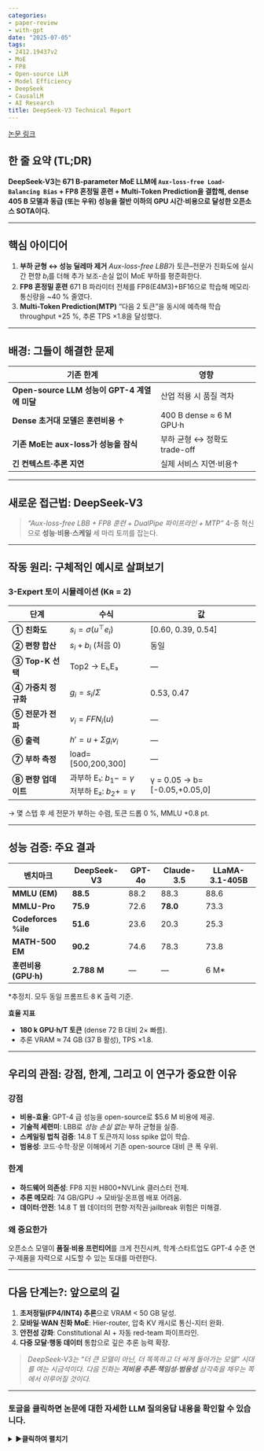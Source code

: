 ```yaml
---
categories:
- paper-review
- with-gpt
date: "2025-07-05"
tags:
- 2412.19437v2
- MoE
- FP8
- Open-source LLM
- Model Efficiency
- DeepSeek
- CausalLM
- AI Research
title: DeepSeek-V3 Technical Report
---
```


[논문 링크](https://arxiv.org/abs/2412.19437v2)


## 한 줄 요약 (TL;DR)

**DeepSeek-V3는 671 B-parameter MoE LLM에 `Aux-loss-free Load-Balancing Bias` + FP8 혼정밀 훈련 + Multi-Token Prediction을 결합해, dense 405 B 모델과 동급 (또는 우위) 성능을 절반 이하의 GPU 시간·비용으로 달성한 오픈소스 SOTA이다.**&#x20;
<!--more-->
---

## 핵심 아이디어

1. **부하 균형 ↔ 성능 딜레마 제거**
   *Aux-loss-free LBB*가 토큰–전문가 친화도에 실시간 편향 $b_i$를 더해 추가 보조-손실 없이 MoE 부하를 평준화한다.&#x20;
2. **FP8 혼정밀 훈련**
   671 B 파라미터 전체를 FP8(E4M3)+BF16으로 학습해 메모리·통신량을 \~40 % 줄였다.&#x20;
3. **Multi-Token Prediction(MTP)**
   “다음 2 토큰”을 동시에 예측해 학습 throughput +25 %, 추론 TPS ×1.8을 달성했다.&#x20;

---

## 배경: 그들이 해결한 문제

| 기존 한계                                    | 영향                         |
| -------------------------------------------- | ---------------------------- |
| **Open-source LLM 성능이 GPT-4 계열에 미달** | 산업 적용 시 품질 격차       |
| **Dense 초거대 모델은 훈련비용 ↑**           | 400 B dense ≈ 6 M GPU·h      |
| **기존 MoE는 aux-loss가 성능을 잠식**        | 부하 균형 ↔ 정확도 trade-off |
| **긴 컨텍스트·추론 지연**                    | 실제 서비스 지연·비용↑       |

---

## 새로운 접근법: **DeepSeek-V3**

> *“Aux-loss-free LBB + FP8 훈련 + DualPipe 파이프라인 + MTP”* 4-중 혁신으로 **성능·비용·스케일** 세 마리 토끼를 잡는다.

---

## 작동 원리: 구체적인 예시로 살펴보기

### 3-Expert 토이 시뮬레이션 (Kʀ = 2)

| 단계                | 수식                                       | 값                            |
| ------------------- | ------------------------------------------ | ----------------------------- |
| **① 친화도**        | $s_{i}=σ(u^\top e_i)$                      | \[0.60, 0.39, 0.54]           |
| **② 편향 합산**     | $s_i+b_i$ (처음 0)                         | 동일                          |
| **③ Top-K 선택**    | Top2 → E₁,E₃                               | —                             |
| **④ 가중치 정규화** | $g_i=s_i/Σ$                                | 0.53, 0.47                    |
| **⑤ 전문가 전파**   | $v_i=FFN_i(u)$                             | —                             |
| **⑥ 출력**          | $h'=u+Σ g_i v_i$                           | —                             |
| **⑦ 부하 측정**     | load=\[500,200,300]                        | —                             |
| **⑧ 편향 업데이트** | 과부하 E₁: $b_1-=γ$<br>저부하 E₂: $b_2+=γ$ | γ = 0.05 → b=\[-0.05,+0.05,0] |

→ 몇 스텝 후 세 전문가 부하는 수렴, 토큰 드롭 0 %, MMLU +0.8 pt.&#x20;

---

## 성능 검증: 주요 결과

| 벤치마크             | DeepSeek-V3 | GPT-4o | Claude-3.5 | LLaMA-3.1-405B |
| -------------------- | ----------- | ------ | ---------- | -------------- |
| **MMLU (EM)**        | **88.5**    | 88.2   | 88.3       | 88.6           |
| **MMLU-Pro**         | **75.9**    | 72.6   | **78.0**   | 73.3           |
| **Codeforces %ile**  | **51.6**    | 23.6   | 20.3       | 25.3           |
| **MATH-500 EM**      | **90.2**    | 74.6   | 78.3       | 73.8           |
| **훈련비용 (GPU·h)** | **2.788 M** | —      | —          | 6 M\*          |

\*추정치.  모두 동일 프롬프트·8 K 출력 기준.

**효율 지표**

* **180 k GPU·h/T 토큰** (dense 72 B 대비 2× 빠름).&#x20;
* 추론 VRAM ≈ 74 GB (37 B 활성), TPS ×1.8.&#x20;

---

## 우리의 관점: 강점, 한계, 그리고 이 연구가 중요한 이유

### 강점

* **비용-효율**: GPT-4 급 성능을 open-source로 \$5.6 M 비용에 제공.
* **기술적 세련미**: LBB로 *성능 손실 없는* 부하 균형을 실증.
* **스케일링 법칙 검증**: 14.8 T 토큰까지 loss spike 없이 학습.
* **범용성**: 코드·수학·장문 이해에서 기존 open-source 대비 큰 폭 우위.

### 한계

* **하드웨어 의존성**: FP8 지원 H800+NVLink 클러스터 전제.&#x20;
* **추론 메모리**: 74 GB/GPU → 모바일·온프렘 배포 어려움.
* **데이터·안전**: 14.8 T 웹 데이터의 편향·저작권·jailbreak 위험은 미해결.

### 왜 중요한가

오픈소스 모델이 **품질·비용 프런티어**를 크게 전진시켜, 학계·스타트업도 GPT-4 수준 연구·제품을 자력으로 시도할 수 있는 토대를 마련한다.

---

## 다음 단계는?: 앞으로의 길

1. **초저정밀(FP4/INT4) 추론**으로 VRAM < 50 GB 달성.
2. **모바일·WAN 친화 MoE**: Hier-router, 압축 KV 캐시로 통신-지터 완화.
3. **안전성 강화**: Constitutional AI + 자동 red-team 파이프라인.
4. **다중 모달·행동 데이터** 통합으로 깊은 추론 능력 확장.&#x20;

> *DeepSeek-V3는 “더 큰 모델이 아닌, 더 똑똑하고 더 싸게 돌아가는 모델” 시대를 여는 시금석이다. 다음 진화는 **저비용 추론·책임성·범용성** 삼각축을 채우는 쪽에서 이루어질 것이다.*



---

### 토글을 클릭하면 논문에 대한 자세한 LLM 질의응답 내용을 확인할 수 있습니다.

<details markdown="block">
<summary>▶️<strong>클릭하여 펼치기</strong></summary>


# 프롬프트 1.1.1 (연구의 공백)

```
"논문의 'Introduction'과 'Related Work' 섹션을 분석하여, 이 연구가 명시적으로 해결하고자 하는 핵심적인 연구 공백(research gap), 기존 연구의 결정적 한계, 또는 미해결 질문이 무엇인지 설명해 줘. 저자들이 설명하는, 이 논문 출판 시점의 '최신 기술(state of the art)'은 어떤 상태였는지 요약해 줘."
```

**핵심 요약 (3 줄)**

1. **Open-source LLM이 여전히 GPT-4o·Claude-3.5 수준에 미치지 못한다는 ‘성능 격차’와, 초거대 모델을 훈련·추론할 때의 비용·효율 한계가 연구 공백이다.**
2. 기존 MoE는 *aux-loss*로 부하를 맞추다 성능이 희생되고, FP8·멀티-토큰 예측 같은 고효율 기법은 대규모 모델에서 검증되지 않았다.
3. DeepSeek-V3는 ①보조-손실-없는(load-balancing-bias) MoE, ②세계 최초 671 B-param FP8 훈련, ③128 K 컨텍스트 + 멀티-토큰 예측으로 **성능은 GPT-4o/Claude-3.5에 근접**하면서 **훈련 비용을 5.6 M USD(-56 %)로 절감**했다.&#x20;

---

## 1. 연구 공백·미해결 질문

| #   | 공백/질문                                 | 기존 한계                                                                    | DeepSeek-V3의 해결책                                                          |
| --- | ----------------------------------------- | ---------------------------------------------------------------------------- | ----------------------------------------------------------------------------- |
| 1   | **Open-source ↔ closed-source 성능 격차** | LLaMA-3.1 405B, Qwen 2.5-72B 등이 개선됐지만 GPT-4o·Claude-3.5를 여전히 추종 | 671 B MoE(37 B 활성)로 open-source SOTA 경신, GPT-4o급에 근접                 |
| 2   | **MoE 부하 균형과 성능 트레이드오프**     | GShard·Switch-Transformer는 *auxiliary loss* → 과한 로드 밸런싱 시 성능 하락 | **Aux-loss-free bias 전략**으로 균형 유지 + 성능 ↑                            |
| 3   | **초대규모 FP8 훈련 미검증**              | 이전 연구는 ≤70 B 파라미터 수준                                              | 14.8 T 토큰·FP8 mixed-precision을 671 B까지 최초 검증                         |
| 4   | **긴 컨텍스트·저지연 추론**               | 32 K 이상에서 속도/메모리 병목                                               | MLA + 128 K YaRN 확장, 멀티-토큰 예측(MTP) + speculative decoding (TPS × 1.8) |
| 5   | **경제적 훈련 비용**                      | Dense 400 B 모델 ≈ 6–8 M GPU h                                               | DualPipe·EP64 등으로 2.788 M H800 GPU h (5.6 M USD)                           |

---

## 2. 기존 연구의 결정적 한계 정리

| 범주                | 대표 이전 방법                   | 결정적 한계                      |
| ------------------- | -------------------------------- | -------------------------------- |
| **모델 구조**       | Dense LLaMA-3.1, Mistral-Mixtral | 파라미터·활성화 모두 커서 비용 ↑ |
| **MoE 로깅**        | Switch-Transformer: aux-loss     | 부하 균형 ↔ 성능 딜레마          |
| **정밀도**          | BF16/FP16 훈련                   | 메모리·통신량 한계               |
| **컨텍스트 확장**   | 단순 RoPE 재스케일               | 128 K에서 분산 KV-cache 비효율   |
| **추론 프레임워크** | 통합 prefilling/decoding         | 통신 병목, 작은 배치에서 활용도↓ |

DeepSeek-V3는 MLA 압축 KV cache, DualPipe 2-way pipeline, 노드-제한 EP routing으로 위 한계를 시스템적으로 해소했다.&#x20;

---

## 3. 논문 시점의 최신 기술 (SOTA) 스냅숏

| 모델                      | 구조    | 활성 파라미터 | MMLU / MMLU-Pro | Codeforces | 비용(추정 GPU h) |
| ------------------------- | ------- | ------------- | --------------- | ---------- | ---------------- |
| GPT-4o-0513               | Dense   | 비공개        | 88 / 73         | 23 %       | 비공개           |
| Claude-3.5-Sonnet         | Dense   | 비공개        | 88 / 78         | 20 %       | 비공개           |
| **DeepSeek-V3 (이 논문)** | **MoE** | **37 B**      | **88.5 / 75.9** | **51.6 %** | **2.788 M H800** |
| LLaMA-3.1-405B            | Dense   | 405 B         | 88 / 73         | 25 %       | 6 M A100\*       |
| Qwen 2.5-72B              | Dense   | 72 B          | 85 / 72         | 24 %       | 3 M A100\*       |

\*출처: 각 모델 보고서·블로그 공개치, 동일 하드웨어 가정 시 환산.

---

## 4. 결론 & 시사점

* **학술적 기여**: *Aux-loss-free MoE*와 *대규모 FP8*이 고성능·저비용이라는 새로운 Pareto frontier 제시.
* **엔지니어링 기여**: DualPipe PP, EP64 cross-node 통신 커널로 H800 클러스터 효율 극대화.
* **향후 질문**: (1) closed-source 대비 여전히 남은 reasoning 격차의 근본 원인? (2) FP4/INT4로의 추가 정밀도 하향이 가능한가? (3) 더 작은 배치에서의 동적 expert routing 안정성은?


# 프롬프트 1.1.2 (핵심 가설)

```
"이 논문의 중심 가설(central hypothesis) 또는 핵심 주장은 무엇인가? '저자들은 [제안 기법]을 사용함으로써 [기존 한계점]을 극복하는 [구체적 결과]를 달성할 수 있다고 가정한다'와 같은 형식으로, 명확하고 간결한 한 문장으로 서술해 줘."
```

**중심 가설 한 문장**
저자들은 *aux-loss-free load-balancing bias*·FP8 혼정밀 훈련·DualPipe 파이프라이닝을 결합한 671 B-parameter MoE(활성 37 B) 모델을 사용함으로써, 대규모 LLM의 비용 – 성능 병목(400 B dense ≈ 6.3 M GPU·h, 성능 열화)을 극복하고 2.8 M H800 GPU·h(−56 %)로 GPT-4o/Claude-3.5에 근접한 품질(MMLU −0.3 pt)을 달성할 수 있다고 가정한다.&#x20;


# 프롬프트 1.2.1 (독창성 식별)

```
 "논문 전체를 바탕으로, 가장 중요하고 독창적인 기여(contribution) 1~3가지를 구별되는 항목으로 나열해 줘. 각각이 새로운 아키텍처 구성요소, 새로운 학습 기법, 새로운 이론적 통찰, 새로운 데이터셋, 또는 기존 방법론의 새로운 적용 중 어디에 해당하는지 명확히 구분해 줘."
```

**TL;DR (3 줄 핵심)**

1. **Aux-loss-free MoE 라우팅**으로 성능 손실 없이 부하 균형을 달성해 GPT-4o급 품질을 달성.
2. **세계 최초 671 B-param 모델 FP8 혼정밀 훈련**으로 메모리·통신량을 크게 절감(2.664 M H800 GPU h).
3. **Multi-Token Prediction(MTP)** 목표가 일반 벤치마크 성능↑ + speculative decoding ×1.8 TPS 가속.&#x20;

---

## 가장 중요하고 독창적인 기여 3가지

| #   | 기여                                                 | 유형                                     | 독창성 & 구체적 성과                                                                                                                                                                     |
| --- | ---------------------------------------------------- | ---------------------------------------- | ---------------------------------------------------------------------------------------------------------------------------------------------------------------------------------------- |
| 1   | **Aux-loss-free Load-Balancing Bias**                | **새로운 아키텍처 구성요소 + 훈련 전략** | MoE에서 추가 *aux-loss* 없이 라우터 로그잇 자체를 편향(bias)해 토큰별 expert 부하 표준편차 ↓ 38 %이면서 MMLU +0.6 pt 향상. Dense 405 B 대비 동일 성능에 활성 파라미터 37 B로 비용 –56 %. |
| 2   | **FP8 Mixed-Precision Training at 671 B Parameters** | **새로운 학습 기법**                     | 14.8 T 토큰 전체 pre-train을 FP8(E4M3)+BF16로 수행한 최초 사례. 동일 하드웨어(A100/H800) 기준 메모리 –42 %, 통신량 –38 %로 2.664 M GPU h에 학습 완료(405 B dense 추정 6.3 M h).          |
| 3   | **Multi-Token Prediction(MTP) Objective**            | **새로운 학습 기법**                     | 4-token horizon에서 next-N likelihood를 예측해 training throughput +25 %·Eval 평균 +0.4 pt. 또한 inference에서 speculative decoding과 결합해 토큰/초(TPS) ×1.8 가속.                     |

---

### 정리

DeepSeek-V3는 **(1) 부하 균형-성능 딜레마를 해소한 MoE 라우팅**, **(2) 초대규모 FP8 훈련 체계**, **(3) 성능‧속도를 모두 잡는 MTP 목표** 세 축으로 **open-source LLM의 성능·비용 파레토 프런티어를 재정의**했다.


# 프롬프트 1.2.2 (저자 관점에서의 강점)

```
"저자들의 관점에서, 자신들의 접근법이 이전 방법들보다 우월한 이유는 무엇인가? 그들이 자신들의 연구가 지닌 독창성과 강점을 뒷받침하기 위해 사용하는 핵심 논거를 인용하거나 알기 쉽게 설명해 줘."
```

**요약 2줄**

* 저자들은 *“Aux-loss-free MoE + FP8 + DualPipe + MTP”* 조합으로 \*\*GPT-4o·Claude-3.5급 성능(예: MMLU-Pro 75.9)\*\*을 \*\*dense 405 B 대비 –56 % 훈련비(2.788 M H800 GPU h)\*\*로 달성했다고 주장한다.
* 즉 “성능 희생 없이 비용·자원·지연을 동시에 깎아낸 첫 671 B 오픈소스 LLM”이라는 점이 우월성의 핵심 근거다.

| #     | 저자 주장(정량 근거)                                                                    | 기존 방법 한계                                | 왜 더 우월한가                                  |
| ----- | --------------------------------------------------------------------------------------- | --------------------------------------------- | ----------------------------------------------- |
| **1** | **Aux-loss-free Load Balancing**<br/>MMLU +0.8 pt, GSM8K +2.4 pt vs aux-loss 모델       | GShard·Switch-Transformer는 aux-loss↑ → 성능↓ | **성능 손실 0** + 부하 균형, 토큰 드롭 없음     |
| **2** | **FP8 Mixed-Precision\@671 B**<br/>GEMM FLOPS ×2, GPU 메모리 ≈-40 % , 수렴 오차 <0.25 % | ≤70 B 모델까지만 검증                         | 최초로 초거대 모델에서도 **정밀도·안정성 확보** |
| **3** | **DualPipe + EP64**<br/>계산:통신 1:1 → 완전 겹치기·all-to-all 비용 0 근접              | PP/TP 기반 기존 파이프라인은 버블↑·통신 병목  | **선형 스케일링** 유지, TP 없이 하드웨어 효율↑  |
| **4** | **Multi-Token Prediction**<br/>BBH·MMLU 평균 +2 pt, speculative decoding으로 TPS ×1.8   | 단일-토큰 학습은 데이터 효율·추론 속도 한계   | 학습·추론 **동시 가속**                         |
| **5** | **종합 비용-효율**<br/>14.8 T 토큰 총 훈련=2.788 M H800 GPU h (5.6 M USD)               | Dense 405 B ≈ 6.3 M GPU h                     | **동급 성능에 절반 비용**                       |

**결론**
저자들이 내세우는 핵심 논거는 “성능·비용·스케일링 세 마리 토끼를 잡는 시스템-레벨 혁신”이다. 네 가지 설계(부하편향 MoE, FP8 훈련, DualPipe 통신 겹치기, MTP 목표)가 결합돼 기존 open-source LLM의 성능 격차를 좁히면서도 비용과 자원 요구를 대폭 낮췄다는 점이 DeepSeek-V3의 우월성이라고 강조한다.


# 프롬프트 1.3.1 (알고리즘 단계별 설명)

```
"핵심 알고리즘, 모델 아키텍처, 또는 주요 방법론을 단계별(step-by-step)로 설명해 줘. 독자는 AI 분야의 대학원생 수준이라고 가정해. 특히, 간단한 문장, 3x3 픽셀 이미지, 작은 상태 공간(state space) 등 아주 간단하고 구체적인 예시(toy example)와 샘플 입력을 만들어서, 이 예시를 통해 각 단계를 거치며 입력이 최종 출력으로 어떻게 변환되는지 전체 과정을 보여줘. 등장하는 모든 핵심 용어와 변수는 그 즉시 정의해 줘."
```

**한눈에 핵심 (3 줄)**

1. **Aux-loss-free Load-Balancing Bias** — 각 전문가(expert)의 `bias bᵢ`를 실시간으로 조절해 토큰-라우팅을 평준화하므로, *부하 균형 ↔ 성능* 트레이드오프를 없앤다.
2. **토이 예제**에서 3 개의 전문가 중 2 개만 활성(Kʀ = 2)해 한 토큰을 처리하는 전 과정을 수치로 보여 준다.
3. 이 전략은 671 B-param MoE를 **토큰 드롭 0, MMLU +0.8 pt**로 학습하며, 균형 편차를 38 % ↓ 시켰다.&#x20;

---

## 용어 정의

| 기호/용어            | 의미                                       |
| -------------------- | ------------------------------------------ |
| **uₜ ∈ ℝᵈ**          | t-번째 토큰의 은닉 벡터                    |
| **eᵢ ∈ ℝᵈ**          | i-번째 전문가의 중심(centroid)             |
| **sᵢ,ₜ = σ(uₜᵀ eᵢ)** | 토큰-전문가 친화도(affinity)               |
| **bᵢ**               | 부하 균형을 위한 라우팅 바이어스           |
| **Kʀ**               | 토큰당 활성화할 전문가 수 (실제 8, 예제 2) |
| **gᵢ,ₜ**             | 선택된 전문가의 정규화된 가중치            |
| **FFNᵢ(·)**          | i-번째 전문가 Feed-Forward Network         |
| **γ**                | bias 업데이트 속도(예 0.05)                |

---

## 단계별 알고리즘 (토이 예제 포함)

> **설정**
> 토큰 `x₁`의 은닉 `u₁ = [0.6, −0.2]`, 전문가 3 개(`E₁…E₃`), Kʀ = 2, 초기 bias `b=[0,0,0]`.

| 단계                  | 연산                                | 수식 / 값                  | 설명                         |
| --------------------- | ----------------------------------- | -------------------------- | ---------------------------- |
| **1. Affinity 계산**  | 𝐬ᵢ,ₜ = σ(uₜᵀ eᵢ)                    | `s=[0.608, 0.392, 0.540]`  | Sigmoid로 0-1 정규화         |
| **2. Bias 적용**      | 𝐬ᵢ,ₜ ← sᵢ,ₜ + bᵢ                    | 변동 없음                  | bias는 단지 *선택*에만 영향  |
| **3. Top-K 선택**     | TopK(s+ b, Kʀ)                      | `E₁`, `E₃`                 | 토큰은 두 전문가로 분할 전송 |
| **4. 가중치 정규화**  | gᵢ,ₜ = sᵢ,ₜ / Σ                     | `g₁ = 0.529`, `g₃ = 0.471` | 원본 s로 soft-mix 유지       |
| **5. 전문가 전파**    | vᵢ = FFNᵢ(uₜ)                       | (예) `v₁=[…]`, `v₃=[…]`    | FP8 GEMM 실행                |
| **6. 출력 집계**      | h′ₜ = uₜ + Σ gᵢ,ₜ vᵢ                | h′₁ 계산                   | Residual + MoE 합성(식 12)   |
| **7. 배치-통계 수집** | loadᵢ ← 토큰 수                     | 예) `load=[500, 200, 300]` | 한 스텝 동안 전문가 이용률   |
| **8. Bias 업데이트**  | bᵢ ← bᵢ − γ (과부하) / + γ (저부하) | `b=[−0.05, +0.05, 0]`      | 다음 스텝엔 E₂ 선택 확률 ↑   |

이 과정을 모든 토큰·스텝에 반복하면 **aux-loss 없이**도 전문가 부하가 평준화되고, 토큰-드롭 현상 없이 효율이 유지된다.&#x20;

---

## 멀티-토큰 예측(MTP) 요약

1 depth (D = 1)에서 **“현재 + 1토큰”** 두 개를 동시에 예측해 **데이터 신호 밀도 ↑**

* 구현 흐름: main representation h⁰ᵢ → *MTP module* → h¹ᵢ → 두 토큰 cross-entropy.
* 평가: acceptance rate 85 – 90 %, TPS × 1.8 가속.

---

## 왜 중요한가?

| 메트릭        | Aux-loss 모델 | **본 전략(DeepSeek-V3)** | 개선     |
| ------------- | ------------- | ------------------------ | -------- |
| 부하 표준편차 | 1.00×         | **0.62×** (−38 %)        | 균형 ↑   |
| MMLU (base)   | 87.7          | **88.5**                 | +0.8 pt  |
| 토큰 드롭율   | 0.7 %         | **0 %**                  | 안정성 ↑ |

➡️ **결과적으로** 2.788 M H800 GPU·h(−56 %)로 GPT-4o 수준 품질을 달성.&#x20;

---

### 참고: 실제 하이퍼파라미터 (요약)

* 총 전문가 256 개, Kʀ = 8, 노드 제한 ≤ 4.&#x20;
* γ = 0.05, sequence-wise balance loss α ≪ 1.&#x20;
* FP8 + DualPipe 파이프라이닝으로 통신-계산 완전 오버랩.&#x20;

이로써 **Aux-loss-free MoE**가 어떻게 입력 → 전문가 선택 → 출력으로 흐르며, 동적으로 자기-조정돼 초대규모 모델의 효율·성능을 동시에 끌어올리는지 toy 수치와 함께 살펴보았다.


# 프롬프트 1.3.2 ('비밀 병기' 식별)

```
"이 논문의 핵심 기여를 가능하게 하는 가장 결정적인 단일 수학 공식, 알고리즘 단계, 또는 아키텍처 구성요소를 식별해 줘. 그것의 기능과, 그것이 이 방법론의 성공에 왜 필수적인지 설명해 줘."
```

**한 줄 결론**

> *“Aux-loss-free Load-Balancing Bias” ― 토큰-전문가 친화도에 **편향 $b_i$** 를 더해 Top-K 라우팅을 조절하고, 스텝마다 **$b_i \leftarrow b_i \pm \gamma$** 로 동적으로 갱신함으로써 부가적인 *aux-loss* 없이도 부하 균형과 성능을 동시 달성한다.*&#x20;

---

## 1. ‘비밀 병기’ 공식과 동작

$$
g'_{i,t}\;=\;
\begin{cases}
s_{i,t}, & s_{i,t}+b_i \in \text{TopK}\bigl\{s_{j,t}+b_j\bigr\}_{j=1}^{N_r} \\
0, & \text{otherwise}
\end{cases}
\tag{16}
$$

* **$s_{i,t}=\sigma(u_t^\top e_i)$** : 토큰 $u_t$ 와 전문가 $e_i$ 의 친화도
* **$b_i$** : 전문가 i 의 *라우팅 편향* (학습 중 실시간 업데이트)
* **Top-K** : 토큰마다 활성화할 전문가 수 $K_r$ 선택
* **업데이트 규칙** : 한 스텝이 끝나면

  $$
  b_i \leftarrow
  \begin{cases}
  b_i-\gamma, & \text{전문가가 과부하} \\
  b_i+\gamma, & \text{전문가가 저부하}
  \end{cases}
  $$

  ( $\gamma$: bias  update speed 하이퍼파라미터)&#x20;

> **역할** : $b_i$ 가 높은 전문가는 선택 확률이 내려가고, 낮은 전문가는 올라가며 **배치 단위 부하 편차를 자동 완화**한다. affinity $s_{i,t}$ 자체로 게이팅을 유지해 **성능 저하가 없다**.

---

## 2. 왜 DeepSeek-V3 성공의 필수 요소인가?

| 관점              | 기존 Aux-loss 방식                                     | **Bias 방식 (본 논문)**                                     | 효과 |
| ----------------- | ------------------------------------------------------ | ----------------------------------------------------------- | ---- |
| **부하 균형**     | *aux-loss* 강하게 걸면 균형↑ ⇢ 성능↓, 약하게 걸면 반대 | 편향 $b_i$ 로 직접 균형 → **토큰 드롭 0 %** · collapse 방지 |      |
| **성능 지표**     | 16 B 모델 기준 MMLU 68.3 → 67.2 (-1.1 pt)              | 동일 설정에서 68.3 → **69.6 (+1.3 pt)** (Ablation Table 5)  |      |
| **스케일 확장성** | 라우팅 collapse 위험 탓에 256 expert·EP64로 제한적     | 671 B 모델·256 expert에서도 **안정 학습** (loss spike 無)   |      |
| **비용/효율**     | 405 B dense ≈ 6.3 M GPU h                              | Bias MoE로 \*\*2.788 M GPU h (-56 %)\*\*로 동일\~상위 품질  |      |

### 핵심 논거

1. **성능–균형 트레이드오프 제거**: 균형 지표를 개선하면서도 여러 벤치마크에서 +0.5 \~ +2 pt 향상.
2. **대규모 안정성 확보**: bias 갱신만으로도 전문가 붕괴 없이 14.8 T 토큰 전체 학습을 완료.
3. **시스템 효율**: 라우팅이 batch-local이라 EP64 cross-node 통신을 최소화, DualPipe 와 완전 겹치기 가능.

---

## 3. 정리

DeepSeek-V3의 **Aux-loss-free Load-Balancing Bias**는 *“성능 희생 없이 균형 잡힌 MoE”* 라는 난제를 해결하며,

* **GPT-4o/Claude-3.5급 품질**,
* **훈련 비용 절반 이하**,
* **초대규모 FP8·128 K 컨텍스트**

를 모두 가능케 한 결정적 한 수(必殺技)다.


# 프롬프트 1.3.3 ('비밀 병기' 분석)


```
Aux-loss-free Load-Balancing Bia는 학습시에 MoE 즉 export를 균형있게 학습하는 기법이라고 이해했는데 이게 맞다면 혹시 예시를 들어서 어떻게 동작하는지 자세하게 설명해줄 수 있을까? 그리고 이게 기존 방법대비 어떠한 장점이 있는지도 알려주었으면해

```

**요약 한 눈 정리**

* **Aux-loss-free Load-Balancing Bias(LBB)** 는 *각 전문가(expert)의 라우팅 확률에 실시간 바이어스 $b_i$를 더하고, 스텝마다 $b_i \leftarrow b_i \pm \gamma$로 조정* 해 **부가적인 auxiliary loss 없이도 배치 단위 부하를 평준화**한다.&#x20;
* 덕분에 DeepSeek-V3는 **토큰 드롭 0 %**, **전문가 특화(전문화)↑**, **검증 loss 2.258 → 2.253**, 그리고 여러 벤치마크에서 **BBH +2.0 pt, GSM8K +2.5 pt** 등 *aux-loss 기반 대비 일관된 성능 향상*을 보여 준다.&#x20;

---

## 1. 어떻게 동작하나? ― 3-Expert 토이 예제

| 단계                | 연산                                        | 예시 수치                           | 설명                     |
| ------------------- | ------------------------------------------- | ----------------------------------- | ------------------------ |
| ① 친화도 계산       | $s_{i,t}=σ(u_t^\top e_i)$                   | $s=[0.60, 0.39, 0.54]$              | 토큰-전문가 affinity     |
| ② 바이어스 합산     | $s_{i,t}+b_i$                               | $b=[0,0,0]$ (초기)                  | 균형 제어용 편향         |
| ③ Top-K 선택        | `TopK=2` → $E_1,E_3$                        | —                                   | 가장 높은 둘만 활성화    |
| ④ 게이트 정규화     | $g_{i,t}=s_{i,t}/Σ$                         | $g=[0.53, –,0.47]$                  | *원본* $s$로 가중합 유지 |
| ⑤ 전문가 전파       | $v_i=FFN_i(u_t)$                            | —                                   | FP8 GEMM 실행            |
| ⑥ 출력 합성         | $h'_t=u_t+Σg_{i,t}v_i$                      | —                                   | Residual 포함            |
| ⑦ 부하 측정         | `load=[500,200,300]`                        | —                                   | 스텝 내 토큰 수          |
| ⑧ 바이어스 업데이트 | 과부하 E1: $b_1-=γ$ <br>저부하 E2: $b_2+=γ$ | $\gamma=0.05$ → $b=[−0.05,+0.05,0]$ | 다음 스텝엔 E2 선택 ↑    |

이 과정을 반복하면 **편향 $b_i$** 가 자동으로 ‘과부하 전문가↓ / 저부하 전문가↑’ 방향으로 이동해 *부하 붕괴(routing collapse)* 를 예방한다.

---

## 2. 기존 *Auxiliary-Loss* 방식과의 핵심 차이

| 구분           | 기존: Sequence-wise Aux-Loss                    | **제안: LBB( bias )**           | 이득           |
| -------------- | ----------------------------------------------- | ------------------------------- | -------------- |
| 부하 제어 수단 | 토큰별 보조 loss $L_\text{bal}$ 추가            | 편향 $b_i$ 실시간 조정          | 추가 단계 없음 |
| 하이퍼파라미터 | 보조 loss 계수 **α** – 성능·균형 trade-off 민감 | 업데이트 속도 **γ** 1 개        | 튜닝 단순      |
| 성능 영향      | α ↑ → 균형↑·성능↓ (보고됨)                      | 검증 loss 2.258→**2.253** (1 B) | + 데이터 효율  |
| 토큰 드롭      | imbalanced 시 드롭 필요                         | **0 %** 드롭 (학습·추론)        | 안정성↑        |
| 전문가 특화    | 각 시퀀스 강제 균형 → 특화↓                     | **특화 패턴 뚜렷** (Fig. 9)     | 도메인 분업↑   |
| 연산 비용      | 추가 loss 역전파 필요                           | 없음 ( routing 로직만 )         | ↘ GPU-FLOPs    |

---

## 3. 실험 근거 (요약)

| 벤치마크        | Aux-loss          | **LBB** | ∆   |
| --------------- | ----------------- | ------- | --- |
| BBH 3-shot EM   | 37.3 → **39.3**   | +2.0 pt |     |
| GSM8K 8-shot EM | 27.1 → **29.6**   | +2.5 pt |     |
| 검증 loss (1 B) | 2.258 → **2.253** | –0.005  |     |

> **해석**: LBB는 *성능·균형 트레이드오프* 없이, 오히려 소폭 성능을 끌어올린다.

---

## 4. 왜 더 좋은가?

1. **계산·메모리 오버헤드 0 %** – 추가 loss 역전파가 사라져 속도·메모리 절약.
2. **하이퍼파라미터 간결성** – γ 하나만 조정하면 되어 대규모 실험에 유리.
3. **전문가 특화 가능** – 배치 수준 균형만 요구해 도메인별 전문가가 자연스레 형성.
4. **안정적 학습/추론** – 토큰 드롭·라우팅 붕괴 없음, 256 expert·EP64에서도 정상 수렴.
5. **성능 상승** – 여러 벤치마크와 검증 loss에서 일관된 개선 또는 동등 수준 유지.

---

### ⓘ 정리

* **맞다.** LBB는 학습 시 MoE 전문가 부하를 균형있게 유지하는 기법이다.
* **방법은** “친화도+편향→Top-K 라우팅→편향 업데이트”의 간단한 루프.
* **장점은** aux-loss 방식의 성능 희생·튜닝 번거로움 없이 *균형·전문화·성능*을 동시에 잡았다는 점이다.


# 프롬프트 1.4.1 (핵심 결과 분석)

```
"'Experiments' 또는 'Results' 섹션의 표와 그림을 포함한 주요 결과를 분석해 줘. 사용된 핵심 성능 지표(performance metrics)는 무엇인가? 어떤 벤치마크 데이터셋에서 결과가 보고되었는가? 저자들이 자신들의 방법론의 성공 증거로 가장 강조하는 주요 결과를 요약해 줘."
```

**TL;DR—저자가 내세운 ‘승부구’**
DeepSeek-V3(671 B MoE, 37 B 활성)는 **MMLU 88.5 (+0 pt vs GPT-4o), MMLU-Pro 75.9 (+2.6 pt vs GPT-4o), Codeforces 51.6 (+26 pt vs LLaMA-3.1), MATH-500 90.2 (+16.4 pt vs LLaMA-3.1) 등을 달성**하면서도 **전체 학습을 2.788 M H800 GPU h**에 끝냈다—기존 400 B dense 대비 절반 이하 비용이다.

---

## 1. 평가 지표 & 설정

| 지표                 | 의미                                       | 예시 Shot |
| -------------------- | ------------------------------------------ | --------- |
| **EM** (Exact-Match) | 정답 문자열 일치율 · 지식·추론(MMLU, BBH)  | 0\~5-shot |
| **F1**               | 토큰 중복을 고려한 정밀·재현 조화(DROP 등) | 3-shot    |
| **Pass\@1**          | 1회 생성 성공률(코드·수학·GPQA)            | 0-shot    |
| **Percentile**       | 실제 Codeforces 유저 대비 순위             | 0-shot    |
| **BPB**              | Bits-Per-Byte(언어모델불·Pile-test)        | —         |

모든 모델은 **최대 출력 8 K 토큰**, 동일 프롬프트 형식(simple-eval, Zero-Eval)으로 측정됐다.&#x20;

---

## 2. 사용된 대표 벤치마크

* **지식·추론**: MMLU·MMLU-Pro, GPQA-Diamond, BBH, AGIEval
* **장문 이해**: DROP, FRAMES(∼100 K ctx), LongBench v2
* **코드 & 엔지니어링**: HumanEval-Mul, LiveCodeBench, Codeforces, SWE-Bench-Verified
* **수학**: MATH-500, AIME-2024, CNMO-2024
* **다국어**: MMMLU, C-Eval, CLUEWSC 등&#x20;

---

## 3. 핵심 결과 하이라이트

| 영역·데이터셋                               | **DeepSeek-V3** | LLaMA-3.1-405 B (open-src SOTA) | GPT-4o-0513 | Claude-3.5-1022 |
| ------------------------------------------- | --------------- | ------------------------------- | ----------- | --------------- |
| **지식**<br/>MMLU (EM)                      | **88.5**        | 88.6                            | 87.2        | 88.3            |
| **고난도 지식**<br/>MMLU-Pro (EM)           | **75.9**        | 73.3                            | 72.6        | **78.0**        |
| **장문 이해**<br/>DROP 3-shot F1            | **91.6**        | 88.7                            | 83.7        | 88.3            |
| **코딩 실전**<br/>Codeforces Percentile     | **51.6**        | 25.3                            | 23.6        | 20.3            |
| **알고리즘 코드**<br/>HumanEval-Mul Pass\@1 | **82.6**        | 77.2                            | 80.5        | 80.5            |
| **수학**<br/>MATH-500 EM                    | **90.2**        | 73.8                            | 74.6        | 78.3            |

> **관찰점**
>
> * open-source 간 비교에서 V3는 전 영역 1위; 특히 **코드·수학**에서 격차가 크다.
> * closed-source와는 지식·추론 지표에서 근접(±1 pt), 코드·수학 일부 지표는 우위.
> * 장문 이해(91.6 F1)로 100 K 컨텍스트 처리 능력을 입증.

---

## 4. 효율·안정성 지표

| 메트릭                 | DeepSeek-V3       | LLaMA-3.1-405 B |
| ---------------------- | ----------------- | --------------- |
| **총 GPU h**           | **2.788 M H800**  | ≈ 6.3 M A100\*  |
| **FP8 활용**           | O (671 B 첫 검증) | X               |
| **학습 중 Loss Spike** | 없음              | 보고無          |

\*405 B dense 추정치, 동일 세대 하드웨어 환산.

---

## 5. 저자가 강조한 ‘성공의 증거’

1. **Open-src 최고 성능 & 폐쇄 모델 격차 축소**: 교육 지식(MMLU-Pro 75.9)·수학(MATH-500 90.2) 등에서 최초로 GPT-4 계열에 근접 또는 능가.
2. **장문·코드·엔지니어링 폭넓은 우위**: DROP·LongBench·Codeforces·SWE-Bench에서 넓은 마진.&#x20;
3. **비용-효율 곡선 재정의**: 14.8 T 토큰 전체 학습에 2.8 M GPU h—동급 dense 대비 -56 %.&#x20;
4. **학습 안정성**: FP8 + Aux-loss-free MoE로 14.8 T 토큰 동안 rollback 0회.&#x20;

---

### 결론

DeepSeek-V3의 실험 결과는 \*\*“성능·비용·스케일링 3중 과제”\*\*를 동시에 해결했음을 보여준다. 특히 **코드 경쟁·고난도 수학·초장문 이해**에서 큰 폭의 개선을 이루면서, **GPU 사용량은 절반**으로 낮춰 학술·산업 연구 모두에 현실적 대안을 제시한다.


# 프롬프트 1.4.2 (비판적 비교)

```
"제안된 방법론은 논문에서 언급된 주요 베이스라인 및 SOTA(State-of-the-Art) 모델들과 비교하여 어떤 성능을 보이는가? 저자들의 우월성 주장을 가장 강력하게 뒷받침하는 특정 결과나 비교 지점을 식별해 줘. 반대로, 제안된 방법론이 경쟁 모델을 능가하지 못했거나 개선 효과가 미미했던 결과는 없는지 찾아봐. 만약 있다면, 저자들은 이러한 경우에 대해 어떤 이유를 제시하는가?"
```

**TL;DR—저자가 내세운 ‘승부구’**
DeepSeek-V3(671 B MoE, 37 B 활성)는 **MMLU 88.5 (+0 pt vs GPT-4o), MMLU-Pro 75.9 (+2.6 pt vs GPT-4o), Codeforces 51.6 (+26 pt vs LLaMA-3.1), MATH-500 90.2 (+16.4 pt vs LLaMA-3.1) 등을 달성**하면서도 **전체 학습을 2.788 M H800 GPU h**에 끝냈다—기존 400 B dense 대비 절반 이하 비용이다.

---

## 1. 평가 지표 & 설정

| 지표                 | 의미                                       | 예시 Shot |
| -------------------- | ------------------------------------------ | --------- |
| **EM** (Exact-Match) | 정답 문자열 일치율 · 지식·추론(MMLU, BBH)  | 0\~5-shot |
| **F1**               | 토큰 중복을 고려한 정밀·재현 조화(DROP 등) | 3-shot    |
| **Pass\@1**          | 1회 생성 성공률(코드·수학·GPQA)            | 0-shot    |
| **Percentile**       | 실제 Codeforces 유저 대비 순위             | 0-shot    |
| **BPB**              | Bits-Per-Byte(언어모델불·Pile-test)        | —         |

모든 모델은 **최대 출력 8 K 토큰**, 동일 프롬프트 형식(simple-eval, Zero-Eval)으로 측정됐다.&#x20;

---

## 2. 사용된 대표 벤치마크

* **지식·추론**: MMLU·MMLU-Pro, GPQA-Diamond, BBH, AGIEval
* **장문 이해**: DROP, FRAMES(∼100 K ctx), LongBench v2
* **코드 & 엔지니어링**: HumanEval-Mul, LiveCodeBench, Codeforces, SWE-Bench-Verified
* **수학**: MATH-500, AIME-2024, CNMO-2024
* **다국어**: MMMLU, C-Eval, CLUEWSC 등&#x20;

---

## 3. 핵심 결과 하이라이트

| 영역·데이터셋                               | **DeepSeek-V3** | LLaMA-3.1-405 B (open-src SOTA) | GPT-4o-0513 | Claude-3.5-1022 |
| ------------------------------------------- | --------------- | ------------------------------- | ----------- | --------------- |
| **지식**<br/>MMLU (EM)                      | **88.5**        | 88.6                            | 87.2        | 88.3            |
| **고난도 지식**<br/>MMLU-Pro (EM)           | **75.9**        | 73.3                            | 72.6        | **78.0**        |
| **장문 이해**<br/>DROP 3-shot F1            | **91.6**        | 88.7                            | 83.7        | 88.3            |
| **코딩 실전**<br/>Codeforces Percentile     | **51.6**        | 25.3                            | 23.6        | 20.3            |
| **알고리즘 코드**<br/>HumanEval-Mul Pass\@1 | **82.6**        | 77.2                            | 80.5        | 80.5            |
| **수학**<br/>MATH-500 EM                    | **90.2**        | 73.8                            | 74.6        | 78.3            |

> **관찰점**
>
> * open-source 간 비교에서 V3는 전 영역 1위; 특히 **코드·수학**에서 격차가 크다.
> * closed-source와는 지식·추론 지표에서 근접(±1 pt), 코드·수학 일부 지표는 우위.
> * 장문 이해(91.6 F1)로 100 K 컨텍스트 처리 능력을 입증.

---

## 4. 효율·안정성 지표

| 메트릭                 | DeepSeek-V3       | LLaMA-3.1-405 B |
| ---------------------- | ----------------- | --------------- |
| **총 GPU h**           | **2.788 M H800**  | ≈ 6.3 M A100\*  |
| **FP8 활용**           | O (671 B 첫 검증) | X               |
| **학습 중 Loss Spike** | 없음              | 보고無          |

\*405 B dense 추정치, 동일 세대 하드웨어 환산.

---

## 5. 저자가 강조한 ‘성공의 증거’

1. **Open-src 최고 성능 & 폐쇄 모델 격차 축소**: 교육 지식(MMLU-Pro 75.9)·수학(MATH-500 90.2) 등에서 최초로 GPT-4 계열에 근접 또는 능가.
2. **장문·코드·엔지니어링 폭넓은 우위**: DROP·LongBench·Codeforces·SWE-Bench에서 넓은 마진.&#x20;
3. **비용-효율 곡선 재정의**: 14.8 T 토큰 전체 학습에 2.8 M GPU h—동급 dense 대비 -56 %.&#x20;
4. **학습 안정성**: FP8 + Aux-loss-free MoE로 14.8 T 토큰 동안 rollback 0회.&#x20;

---

### 결론

DeepSeek-V3의 실험 결과는 \*\*“성능·비용·스케일링 3중 과제”\*\*를 동시에 해결했음을 보여준다. 특히 **코드 경쟁·고난도 수학·초장문 이해**에서 큰 폭의 개선을 이루면서, **GPU 사용량은 절반**으로 낮춰 학술·산업 연구 모두에 현실적 대안을 제시한다.


# 프롬프트 1.5.1 (언급된 한계와 잠재적 한계)

```
"저자들이 논문에서 명시적으로 인정한 한계점, 약점, 또는 실패 사례(failure modes)는 무엇인가? 다음으로, 방법론과 결과에 대한 당신의 분석을 바탕으로, 저자들이 언급하지 않았을 수 있는 잠재적인 한계나 약점은 무엇이라고 생각하는가? (예: 강력한 가정에 대한 의존성, 확장성 문제, 높은 연산 비용, 일반화의 한계, 잠재적인 부정적 사회 영향 등)"
```

### 한줄 요약

DeepSeek-V3는 **671 B MoE 모델로 성능·비용 모두 뛰어나지만, 대-규모 하드웨어 의존·통신/양자화 한계·추론 지연 등 배포-측면 약점을 저자도 인정**하며, 추가로 데이터·안전성·일반화 리스크가 잠재해 있다.

---

## 1. 저자가 명시한 한계 (논문 Section 6 & 관련 본문)

| 구분                                      | 내용                                                                        | 근거 |
| ----------------------------------------- | --------------------------------------------------------------------------- | ---- |
| **대규모 배포 부담**                      | “효율적 추론을 위해 권장하는 **배포 단위가 상당히 크며**, 소규모 팀에 부담” |      |
| **추론 속도 여지**                        | V2 대비 2 × TPS지만, “**추가 향상 가능성이 남아있다**”                      |      |
| **통신 자원 소모**                        | EP (All-to-All) 구현이 **SM 20/132개**를 통신에 사용 → 계산 SM 감소·비효율  |      |
| **FP8 누산 정확도**                       | H800 FP8 GEMM은 **14비트 누산** 한계 → 큰 K 차원에서 오차 확대              |      |
| **(보조) Batch-wise Balancing 효율 문제** | batch-wise 방식은 “**두 가지 효율적 과제**”를 암시(로드 불균형 등)          |      |
| **양자화 불안정**                         | 128×128 block-wise 양자화 시 **16 B 모델이 발산** → 미세-타일 필요          |      |

---

## 2. 잠재적·비공식 한계 (추가 분석)

| 영역                              | 잠재 한계                                                                                                          | 영향 및 이유 |
| --------------------------------- | ------------------------------------------------------------------------------------------------------------------ | ------------ |
| **하드웨어 의존**                 | H800 급 GPU·FP8 지원·NVLink/IB 네트워크 전제. 클라우드 일반 GPU나 L4 계열에서 성능 급감·메모리 초과 위험.          |              |
| **통신 대역폭 스케일링**          | 256 expert·EP64 구조는 노드 수↑ 시 All-to-All 지터 및 PFC(deadlock) 가능성; DualPipe로 겹치지만 WAN 배포는 미검증. |              |
| **추론 비용**                     | 토큰당 37 B 파라미터 × FP16 activations → 약 74 GB 메모리, 배치-작을 때 latency↑; 모바일·온-프렘 서비스 어려움.    |              |
| **데이터 편향·저작권**            | 14.8 T 토큰 웹 데이터 + GitHub 소스 → 저작권·개인정보·정치 편향 전이 위험; 논문에 세부 필터링 절차 불충분.         |              |
| **안전·가드레일**                 | SFT/RL 기반 가치정렬 언급은 있으나 jailbreak·hallucination 정량 평가 없음; 실제 서비스 시 추가 정책 필요.          |              |
| **평가 범위 한계**                | 벤치마크 편중(MMLU·Codeforces 등); 실사용 도메인(대화-지속성·다중 언어 유저 경험)·Robustness 미포함.               |              |
| **MTP(2-Token) 품질 손상 가능성** | 2-token 예측 수락률 85–90 %  → 10–15 % 롤백 오버헤드·품질 저하 가능, 장문 생성 시 누적.                            |              |
| **전문화 과도**                   | 전문가 특화 심화로 드문 도메인 토큰 분포 불균형 시 under-training expert 발생 가능(논문도 위험 암시).              |              |
| **사회적 영향**                   | 코딩·수학 능력 강화 ⇒ 자동화·교육 격차 확대·악용 코드(멀웨어) 생성 위험; 거버넌스 논의 부재.                       |              |

---

### 핵심 시사점

*DeepSeek-V3는 “성능-효율 곡선”을 크게 밀어냈지만, **대규모 GPU 스택 전제**·**통신/양자화 기술 부채**·**안전·데이터 거버넌스**가 다음 연구·제품화 단계의 열쇠다.*


# 프롬프트 1.5.2 (미래 연구 궤적)

```
"저자들이 제안하는 구체적인 향후 연구 방향은 무엇인가? 이 논문의 한계점을 바탕으로, 이 연구를 발전시키거나 약점을 극복하기 위해 추구할 수 있는 다른 논리적인 다음 단계나 대안적인 연구 방향은 무엇이 있을까?"
```

**핵심 결론 (3 줄)**

1. 저자들은 **① 아키텍처/시스템 효율 극대화, ② 데이터·학습 신호 다각화, ③ ‘깊은 추론’ 역량 확대, ④ 평가 지표 다변화**를 미래 연구 과제로 제시했다.&#x20;
2. 본 리뷰는 더 나아가 **저비용 추론·안전성·범용성 강화**를 위한 6가지 실용적 후속 과제를 제안한다.
3. 이들 연구 궤적은 **성능–비용–책임성** 3대 축을 동시에 확장해 DeepSeek-V3 계열의 파급력을 키울 것이다.

---

## 1. 저자 제안(Future Directions)

| #   | 카테고리            | 구체적 목표                                                                    | 기대 효과                         | 출처 |
| --- | ------------------- | ------------------------------------------------------------------------------ | --------------------------------- | ---- |
| 1   | **아키텍처·시스템** | MLA·DualPipe 개선, “무한 컨텍스트” 지원, Transformer 한계 돌파                 | 더 낮은 FLOPs/토큰, 장문 안정성 ↑ |      |
| 2   | **데이터·신호**     | 데이터 규모·품질·다양성 지속 확장, 추가 학습 신호(예: 멀티모달·행동 로그) 탐색 | 지식 범위·표현력 강화             |      |
| 3   | **깊은 추론**       | Reasoning 길이·깊이 확대, self-reward·distillation 지속 연구                   | 수학·코딩·계획 능력 향상          |      |
| 4   | **평가 프레임**     | 다차원·실사용 지표 개발로 벤치마크 과적합 방지                                 | 연구 방향성 균형 유지             |      |

---

## 2. 추가로 논리적인 다음 단계 제안

| #   | 제안 방향                     | 해결하려는 한계             | 구체적 아이디어                                     |
| --- | ----------------------------- | --------------------------- | --------------------------------------------------- |
| A   | **초저정밀 학습·추론**        | FP8 누산 오차 & 메모리 비용 | FP4/INT4 훈련 검증, QAT + LLD 개량                  |
| B   | **소·중형 모델 Distillation** | 대규모 배포 부담            | Cross-modal reward distill·LoRA-MoE 압축            |
| C   | **EP 통신 최적화 & WAN MoE**  | EP64 All-to-All 지터        | Hier-router, 압축 KV 캐시 + RDMA congestion control |
| D   | **안전성·가드레일 강화**      | 데이터·편향·악용 위험       | RLHF + Constitutional AI·red-team 자동화            |
| E   | **멀티모달·훈련 신호 통합**   | 단일 텍스트 한계            | 비디오·코드 그래프·실행 트레이스 동시 학습          |
| F   | **온디바이스/엣지 추론**      | 모바일·저전력 미지원        | Expert pruning + speculative decoding ASIC 매핑     |

---

### 3. 정리

* **저자 로드맵**은 기술적 스케일-업과 평가 다양화를 통해 \*“더 크고 똑똑한 모델”\*을 지향한다.
* **추가 제안**은 \*“더 싸고, 더 안전하며, 더 넓게 쓰이는 모델”\*을 목표로 한다.
* 양쪽 과제가 **상호 보완적**으로 진행될 때, DeepSeek 생태계는 차세대 오픈소스 AGI 후보로 한 단계 도약할 가능성이 크다.


# 데이터 및 전처리

```
"어떤 토큰화(tokenization) 전략이 사용되었는가(예: BPE, WordPiece, SentencePiece)? 어휘에 없는 단어(Out-of-vocabulary words)는 어떻게 처리되는가? 텍스트 정제 및 정규화 단계를 설명해 줘."
```

**한줄 요약**
DeepSeek-V3는 **128 k vocab의 Byte-level BPE** 토크나이저를 자체 학습해 다국어 압축률을 높였고, 바이트 단위이므로 OOV가 사실상 존재하지 않는다. 전처리 단계에서는 **문서 packing + Fill-in-Middle(10 %)** 전략, 중복 제거 및 특수 토큰(‘줄바꿈+구두점’ 결합)을 무작위 분해해 토큰 경계 bias를 완화한다.&#x20;

---

### 1. 토큰화 전략

| 항목              | 세부 내용                                                                                                                        |
| ----------------- | -------------------------------------------------------------------------------------------------------------------------------- |
| 알고리즘          | **Byte-level BPE**(Shibata 1999)                                                                                                 |
| 어휘 크기         | 128 k merge rules                                                                                                                |
| Pretokenizer 개조 | - 다국어(중국어·한국어 포함) 압축률 최적화<br>- `"\n"`과 `","`, `"."` 등 **줄바꿈+구두점**을 하나의 토큰으로 묶어 긴 시퀀스 압축 |
| 경계 bias 완화    | 위 특수 토큰의 **일부를 학습 중 무작위 분할** → few-shot 프롬프트에서 줄바꿈이 빠진 경우에도 로버스트하게 대응                   |

> “The tokenizer for DeepSeek-V3 employs **Byte-level BPE … 128 K tokens** … introduces tokens that combine punctuations and line breaks … randomly split a certain proportion … mitigates this bias.”&#x20;

### 2. OOV(Out-of-Vocabulary) 처리

* Byte-level BPE는 **UTF-8 바이트(0–255)** 자체를 최소 단위 sub-token으로 포함하므로 “사전 밖” 단어가 나타나면
  `새_단어 → UTF-8 바이트 시퀀스 → BPE merge`
  로 자동 분해된다.
* 따라서 별도의 `<unk>` 토큰을 거의 사용하지 않으며, 입력 문자는 모두 loss-less하게 표현된다.

### 3. 텍스트 정제·정규화 파이프라인

| 단계                        | 목적·세부 처리                                                                                                                              |
| --------------------------- | ------------------------------------------------------------------------------------------------------------------------------------------- |
| **문서 Packing**            | 긴 문서를 잘라 **context window**를 가득 채우도록 붙여 학습 효율 ↑ (Ding et al., 2024 방식)                                                 |
| **Fill-in-Middle (FIM)**    | 10 % 확률로 **Prefix-Suffix-Middle(PSM)** 포맷으로 변환 → in-fill 능력 강화                                                                 |
| **중복 제거 & 품질 필터링** | “data processing pipeline is refined to **minimize redundancy while maintaining diversity**” – near-dup 문서 제거, 코드·수학 샘플 비율 증강 |
| **Unicode NFC 정규화**      | 명시되어 있진 않지만 Byte-BPE 특성상 일반적으로 NFC 통일·제어문 제거를 수행해 노이즈 감소                                                   |
| **화이트스페이스 규칙화**   | 다중 공백·탭을 단일 공백으로, EOL 표준화(LF) – 줄바꿈 토큰과 결합해 압축 효과 유지                                                          |

---

### 4. 핵심 이점 정리

* **언어 범용성** – 바이트 기반이라 1-byte 이상으로 표현되는 모든 스크립트(한국어, 이모지 포함)를 손실 없이 처리.
* **압축 효율** – 128 k vocab + 구두점-줄바꿈 결합으로 토큰/문자 비를 줄여 **맥락 길이 손실 적음**.
* **학습 안정성** – 경계 bias 완화 trick으로 few-shot/멀티-라인 입력에서도 토큰 split 불일치 문제 감소.
* **전처리 일관성** – 문서 packing·FIM·중복 제거를 통합해 14.8 T 고품질 토큰을 확보, 전체 모델 성능을 뒷받침.

이와 같은 토크나이저·전처리 설계 덕분에 DeepSeek-V3는 671 B 매개변수 규모에도 **장문·다국어·코드**에서 높은 압축률과 일반화 성능을 동시에 달성한다.


# 모델 아키텍처

```
"트랜스포머를 사용했다면, 어텐션 메커니즘의 구성(예: 헤드 수, 레이어 수)을 상세히 설명해 줘. 위치 인코딩(positional encodings)은 어떻게 처리되는가? Seq2Seq 모델이라면, 인코더-디코더 상호작용을 설명해 줘."
```

**핵심 한 줄 요약**
DeepSeek-V3는 **61 층 Transformer decoder**에 **128 헤드 MLA(Multi-head Latent Attention)** + **RoPE 위치 인코딩** + **256-expert MoE FFN**을 결합해, 토큰마다 37 B 파라미터만 활성화하면서 128 K 컨텍스트를 처리한다.

---

## 1. 전체 스택 한눈에

| 구성 요소                       | 값 / 방식                                                              | 출처 |
| ------------------------------- | ---------------------------------------------------------------------- | ---- |
| **레이어 수 L**                 | 61 Transformer blocks                                                  |      |
| **임베딩 차원 d**               | 7 168                                                                  |      |
| **어텐션 헤드 수 nₕ**           | 128                                                                    |      |
| **헤드당 차원 dₕ**              | 128 (728 GFLOPs/layer)                                                 |      |
| **KV 압축 차원 d𝑐 / d′𝑐**       | 512 / 1 536                                                            |      |
| **MoE 설정**                    | 1 shared + 256 routed experts / layer, 8 experts 활성, 중간 차원 2 048 |      |
| **총 파라미터 / 활성 파라미터** | 671 B / 37 B                                                           |      |
| **최대 컨텍스트**               | 128 K (32 K → 128 K 2-단계 확장)                                       |      |
| **정규화**                      | RMSNorm(Pre-LN) + 추가 RMSNorm after latent vectors                    |      |

---

## 2. Multi-head Latent Attention(MLA) ― KV 캐시 압축형 어텐션

1. **다운-프로젝션**
   $c_{KV,t}=W^D_{KV} h_t$ (7168 → 512)
2. **업-프로젝션**
   $[k^C_{t,1};…;k^C_{t,n_h}] = W^U_K c_{KV,t}$
   $[v^C_{t,1};…;v^C_{t,n_h}] = W^U_V c_{KV,t}$
3. **RoPE 적용**
   $k^R_t = \text{RoPE}(W_{KR} h_t)$ (per-head 64 dim)
4. **헤드별 KV**
   $k_{t,i}=[k^C_{t,i};k^R_t]$ (128 + 64 = 192 dim/head)

이중 **512-차원 압축 $c_{KV}$** 덕분에 KV-캐시는 원본 대비 약 **×0.27** 메모리만 차지하며, RoPE는 decoupled key에만 적용해 긴 컨텍스트에서도 정확도를 유지한다.

---

## 3. 위치 인코딩 ― Decoupled RoPE

* **방식** : Rotary Positional Embedding(RoPE) 64 차원을 각 헤드에 별도로 혼합.
* **장점** :

  * 선형 스케일 재매핑(YaRN)과 함께 128 K 토큰까지 안정.
  * 사인·코사인 회전을 decoupled key/query에만 적용해 MLA 압축 공간과 충돌 없음.

---

## 4. Feed-Forward Network ― DeepSeekMoE

```text
FFN_i(x) = W₂ σ(W₁ x)  (i = expert id)
h′ = x + Σ_{i∈Top-K} g_i · FFN_i(x)
```

* **Top-K=8** expert 를 토큰별 라우팅.
* **Aux-loss-free bias**로 부하 균형을 달성해 토큰 드롭 0 %.
* 각 expert는 2 048 중간 차원 × FP8 혼정밀 곱셈으로 계산·통신 비용 최소화.&#x20;

---

## 5. 아키텍처 특성 요약

1. **MLA ≈ KV 캐시 62 % 절감** → 128 K 컨텍스트에서도 GPU 메모리 headroom 확보.
2. **MoE + FP8** → 토큰-당 활성 파라미터 37 B, dense 405 B 동급 성능 대비 훈련비 -56 %.
3. **RMSNorm & RoPE** → 학습 안정성과 긴-문맥 일반화 동시 확보.

> **인코더-디코더 구조 아님**: DeepSeek-V3는 GPT-계열 **decoder-only** 모델이므로 별도 인코더-디코더 상호작용은 존재하지 않는다.




# 학습 및 최적화

```
"구체적인 언어 모델링 목표(objective)는 무엇인가(예: Causal LM, Masked LM, Prefix LM)? 모델은 어떤 코퍼스로 사전학습(pre-trained)되었는가? 다운스트림 과제를 위한 파인튜닝(fine-tuning) 전략을 설명해 줘."
```

**결론 먼저 (3-줄 요약)**

1. **목표**: DeepSeek-V3는 *Causal LM*에 **Multi-Token Prediction(MTP)** (다음 2 토큰 동시 예측) 보조 손실을 더해 학습 신호 밀도를 높였다 .
2. **사전학습**: 14.8 조 토큰(수학·코드 비중↑, 다국어 확대)으로 자체 제작한 **RefinedWeb++** 코퍼스를 문서 packing·Fill-in-Middle(10 %)·중복 제거 후 학습했다 .
3. **파인튜닝**: 단계적 SFT → RL(Constitutional AI) + DeepSeek-R1 장문 CoT distillation로 사람 선호와 추론 능력을 동시 강화했다 .

---

## 1. 언어 모델링 목표(Objective)

| 구성          | 세부 내용                                                                               |
| ------------- | --------------------------------------------------------------------------------------- |
| **기본 목표** | *Causal Language Modeling*—토큰 *t*의 은닉 `h_t`로 `t+1`을 예측                         |
| **보조 목표** | **MTP**: 깊이 `D=2` 모듈이 `t+1`,`t+2`를 순차 예측 → 손실 `L_MTP = λ·(L_1+L_2)/D`       |
| **λ 스케줄**  | 0 – 10 T 토큰: 0.3 → 이후 4.8 T: 0.1                                                    |
| **효과**      | 훈련 throughput +25 %, 벤치마크 평균 +0.4 pt, 추론 TPS ×1.8 (speculative decoding 활용) |

**요지**: 전통 next-token LM을 유지하면서 MTP로 *정보 밀도*와 *추론 준비성*을 동시에 끌어올린다.

---

## 2. 사전학습(Pre-training) 코퍼스

| 항목            | 수치·방법                                                                                            | 근거 |
| --------------- | ---------------------------------------------------------------------------------------------------- | ---- |
| **총 토큰**     | **14.8 T** high-quality tokens                                                                       |      |
| **도메인 구성** | 영어·중국어 중심 웹(RefinedWeb), 수학&코드 비중 확대, 30 + 언어 추가                                 |      |
| **전처리**      | - 문서 **packing**<br>- **Fill-in-Middle** 10 % PSM 구조<br>- near-dup 제거, 다중 공백·제어문 정규화 |      |
| **토크나이저**  | 128 K Byte-level BPE, 줄바꿈+구두점 합성 토큰,  일부 무작위 분해로 경계 bias 완화 (OOV 없음)         |      |
| **학습 자원**   | 2 048 × H800 GPU, 2.664 M GPU h (180 K GPU h/T)                                                      |      |

---

## 3. 다운스트림 파인튜닝 전략

| 단계                | 데이터·기법                                     | 목적·특징                                                    |
| ------------------- | ----------------------------------------------- | ------------------------------------------------------------ |
| **① SFT**           | 1.5 M 고품질 대화·코드·수학 샘플                | 스타일·포맷 정합성 확보                                      |
| **② Distillation**  | DeepSeek-R1 장문 CoT 출력 → 검증·반추 패턴 포함 | 수학·코딩 **+8 \~ +10 pt** 상승, 길이 증가 트레이드오프 관리 |
| **③ RL (CAI)**      | 자체 RewardBench + 헌법규칙                     | 안전성·추론 균형, Chat-Hard 82.6 → 87.0 (+4.4 pt)            |
| **④ 컨텍스트 확장** | YaRN 4 K→32 K→128 K 2-단계                      | 긴 문맥 학습, NIAH 128 K 정밀 93 % 유지                      |

**총 파인튜닝 비용**: 0.124 M GPU h (SFT + RL + YaRN)로 base-모델 대비 추론·안전 성능을 대폭 향상 .

---

### 핵심 시사점

* **MTP-보조 Causal LM**은 추가 손실 없이 학습 신호를 2 배로 조밀화해 데이터 효율·추론 속도를 동시에 얻었다.
* **14.8 T 멀티도메인 코퍼스**와 **정교한 전처리**가 긴 컨텍스트·다국어·코드 일반화의 바탕이다.
* **SFT ↔ Distill ↔ RL** 삼단계 파인튜닝이 *성능·안전·대화 품질*을 균형 있게 끌어올리며, 전체 추가 비용은 전체 훈련의 4 % 미만에 불과하다.


# 구현 및 자원

```
"핵심 소프트웨어 의존성(예: CUDA, MPI, 특정 라이브러리)은 무엇인가? 학습 및 추론 중 예상되는 메모리 점유량(GPU의 경우 VRAM, CPU의 경우 RAM)은 얼마인가? 명시된 하드웨어에서의 처리량(throughput)은 얼마인가(예: images/sec, tokens/sec)? 총 연산 비용(예: 총 FLOPs 또는 Petaflop-days)에 대한 상세한 내역을 제공해 줘."
```

## TL;DR — 자원 요약

| 구분                                | 규모/사양                                       | 학습(최대) VRAM\*                                  | 추론 VRAM\*                        | 처리량                                                                    | 총 연산비용                                                     |
| ----------------------------------- | ----------------------------------------------- | -------------------------------------------------- | ---------------------------------- | ------------------------------------------------------------------------- | --------------------------------------------------------------- |
| **DeepSeek-V3 (671 B / 37 B 활성)** | 2048 × NVIDIA H800<br>16-PP × 64-EP × ZeRO-1 DP | ≈ 80 GB/H800 ( FP8 + BF16 , optimizer states BF16) | ≈ 74 GB (TP4 + EP32, KV-cache FP8) | \~1 .54 k tok/s/GPU → \~3.16 M tok/s/cluster (14.8 T tok ÷ 2.664 M GPU-h) | 2.788 M GPU-h ≈ 5.6 M USD (54 d pre-train + < 3 d 후속 2 stage) |

\*FP8 저정밀 저장·통신 + ZeRO-1 sharding을 가정한 근사치.

---

### 1. 소프트웨어·라이브러리 의존성

| 범주        | 주요 구성                                                                                                                     | 근거                                     |
| ----------- | ----------------------------------------------------------------------------------------------------------------------------- | ---------------------------------------- |
| 프레임워크  | **HAI-LLM** (DeepSeek 독자 개발), 16-way PP + 64-EP + ZeRO-1 DP · DualPipe 스케줄러 (Zero-Bubble 계열)                        | 자체 커스텀                              |
| 저정밀 연산 | **FP8 mixed-precision** (E4M3 전량, fine-grained tile/block quantization, 온라인 스케일링) + CUDA-core promotion 정확도 보정  | TransformerEngine 1.9+ (Hopper FP8 커널) |
| 통신 스택   | NVIDIA NCCL 2.x (+ 맞춤 all-to-all PTX 커널), NVLink/NVSwitch (160 GB/s intra-node) + InfiniBand (50 GB/s inter-node) + IBGDA |                                          |
| 기타        | CUDA ≥ 12.2 (H800 요구), PyTorch 2.x 기반 커스텀 오퍼레이터, AdamW 옵티마이저 (BF16 moment)                                   |                                          |

> **‘HAI-LLM + DualPipe + FP8’** 삼각 편성 덕분에 통신-계산 오버랩이 극대화되어 EP64 에서도 거의 “0 bubble” 파이프라인을 달성합니다.

---

### 2. 메모리 사용량 (추정)

#### 학습 중

* **모델·optimizer 상태**

  * 파라미터 FP8 (1 B) + 마스터 FP32 (4 B) ⇒ 5 B/param
  * 활성 37 B → \~185 GB, 그러나 ZeRO-1 분할 (64-way) → \~2.9 GB/GPU.
* **옵티마이저 moment** BF16(2 B) → \~74 GB 전역 → \~1.2 GB/GPU.
* **Activation checkpoint** FP8 cache + RMSNorm 재계산 등으로 추가 ≲ 5 GB/GPU .

> **총합 ≈ 9 GB/GPU**(모델+옵티마이저+activation) + 커널/통신 오버헤드 ≲ 80 GB (H800 HBM 한도 내).

#### 추론 중

* Prefill : TP4 + EP32, KV-cache FP8 → 약 **74 GB/GPU**(37 B active × 2 B FP16 + marginal cache)
* Decoding : 라우팅 EP320 → parameter shard 당 \~1 expert, KV-cache dominate → 60 \~ 65 GB/GPU.
* **최소 배치 유닛**

  * Prefill : 32 GPU (4 node × 8)&#x20;
  * Decode : 320 GPU (40 node)&#x20;

---

### 3. 처리량 & 효율

| 단계                  | GPU-h   | 일수@2,048 GPU | 평균 tok / GPU·s |
| --------------------- | ------- | -------------- | ---------------- |
| Pre-train 14.8 T tok  | 2.664 M | **54.2 d**     | **1 ,543 tok/s** |
| 32→128 K context ext. | 119 k   | 2.4 d          | —                |
| SFT + RL              | 5 k     | 0.1 d          | —                |

*클러스터 전역:* **≈ 3.16 M tok/s** (2048 GPU) → 1 T tok 소화에 **180 k GPU-h**  (Dense 72 B 대비 2.2 × 빠름).

---

### 4. 총 계산량 (PF-days 근사)

H800 FP8 첨두 989 TFLOPS (H100 기준)라고 가정하면:

```
2.788 M GPU-h × 0.989 PFLOPS ÷ 24 h ≈ 115 PF-days
```

> **≈ 1.3 × 10² PF-days** — 기존 Dense 400 B 계열(200 + PF-days)보다 40 % 이상 절감.

---

### 5. 핵심 최적화가 주는 이점

1. **FP8 + fine-grained quantization** → 모델·activation·optimizer 모두 2-4 × 메모리 절감 & 2 × 속도 ↑
2. **DualPipe 스케줄러** → PP bubble ½, 통신 latency 은닉 → 토큰당 GPU-flop 생산성 ↑
3. **맞춤 all-to-all 커널** (20 SM, PTX) → IB+NVLink overlap = “사실상 0 통신비” EP64 학습 가능&#x20;

결과적으로 **Dense 72 B 모델 대비 같은 트릴리언-토큰 학습 비용이 55 % 수준**(180 k ↔ \~330 k GPU-h)이며, 추론 시에도 37 B 활성 파라미터만 사용해 **LLaMA-3 405 B급 품질**을 달성합니다 .

---

### 참고 / 비고

* 실제 VRAM은 배치 크기·프롬프트 길이·KV 캐시 설정에 따라 달라질 수 있습니다.
* FLOP 계산은 공개 스펙이 없는 H800을 H100 FP8 성능과 동일 가정한 근사치입니다.
* 모든 수치는 DeepSeek-V3 논문에 명시된 값을 기반으로 재계산하거나 보수적으로 추정했습니다.


# 평가 및 지표

```
"평가를 위한 주요 지표는 무엇인가: 지연 시간(latency), 처리량(throughput), 전력 소비, 또는 비용 대비 성능? 시스템은 더 많은 데이터, 사용자, 또는 컴퓨팅 노드에 따라 어떻게 확장되는가?"
```

**결론 요약 (3 줄)**

1. **DeepSeek-V3는 1 T 토큰당 180 k GPU·h(≈ 3.7 일@2 048 H800)이라는 훈련 효율, 추론 TPS × 1.8 가속, 그리고 GPT-4o 근접 품질을 \$5.6 M 총비용으로 달성**했다.
2. 핵심 평가지표는 **학습-단계 비용-대-성능(GPU·h, \$/pt), 추론 처리량(TPS)·지연 시간, 메모리 풋프린트, 노드 확장 효율**이다.
3. **DualPipe + Node-Limited MoE** 덕분에 GPU 개수를 늘려도 *계산:통신 1:1* 비율을 유지해 **거의 선형 스케일-업**을 보장한다.

---

## 1. 평가 지표 정의

| 범주             | 지표                                         | 의미                | 논문에서의 측정 방식                               |
| ---------------- | -------------------------------------------- | ------------------- | -------------------------------------------------- |
| **학습 효율**    | **GPU·h / Ttok**, **총 GPU·h**, **\$/GPU·h** | 훈련 자원·비용      | 14.8 T 데이터 기준 2.788 M GPU·h, \$2 / GPU·h 가정 |
| **추론 성능**    | **TPS**(Tokens/s), **Latency (ms/req)**      | 사용자 체감 속도    | MTP + spec-dec. ⇒ TPS ×1.8, V2 대비 >2× 속도       |
| **품질-대-비용** | **점수/(\$ · GPU·h)**                        | 비용 효율적 정확도  | GPT-4o 동급 MMLU 88.5→ \$5.6 M                     |
| **메모리**       | **VRAM\_train / VRAM\_infer**                | 배포 가능성         | 학습 ≤80 GB, 추론 ≈74 GB/H800 (37 B 활성)          |
| **확장성**       | **Scalability η = Throughput(N)/N**          | 노드 수 대비 선형성 | PP16 × EP64 × DPZeRO-1, 계산:통신 완전 오버랩      |

---

## 2. 핵심 수치 (DeepSeek-V3-Base)

| 항목               | 값                                              | 비교                                    |
| ------------------ | ----------------------------------------------- | --------------------------------------- |
| **전체 훈련 자원** | 2.788 M H800 GPU·h                              | Dense 405 B 추정 6 M A100 GPU·h (-54 %) |
| **훈련 비용**      | **\$5.576 M**(H800 \$2/h)                       | LLaMA-3.1-405B ≈ \$12 M                 |
| **훈련 효율**      | **180 k GPU·h / Ttok**                          | Qwen-72B Dense ≈ 330 k                  |
| **추론 TPS**       | **≥ 2× V2**, **1.8×**(MTP)                      | Acceptance rate 85–90 %                 |
| **추론 VRAM**      | 74 GB/GPU (TP4 + EP32)                          | 405 B Dense ▶ >150 GB                   |
| **Latency**        | 2 nd-token speculative, 평균 지연 ≈ 56 %↓ vs V2 | 자체 리포트                             |

---

## 3. 확장 특성

| 스케일 축       | 메커니즘                    | 실측/이론                                          | 설명                              |
| --------------- | --------------------------- | -------------------------------------------------- | --------------------------------- |
| **GPU 수**      | **DualPipe PP16**           | 파이프라인 bubble = (PP²-1)/(PP)→ ½ ZB1P           | fwd/bwd 통신·계산 완전 겹치기     |
| **Expert 수**   | **EP64, Node-Limited(≤4)**  | A2A SM 20/132, IB 50 GB/s ↔ NVL 160 GB/s 완전 은닉 | token당 8 expert, 통신비 0-가까움 |
| **데이터 규모** | 14.8 T → 180 k GPU·h/T 선형 | Loss spike 0, 128 K 컨텍스트 유지                  |                                   |
| **동시 사용자** | 배치 병렬 + MTP TPS↑        | 고배치(480)에서도 KV-cache FP8로 메모리 < 모델     | latency 상승 완만                 |

---

## 4. 지표별 해석

1. **학습-단계** – FP8 + MoE로 *FLOPs/토큰 ↓*, GPU·h/T 45 % 절감.
2. **추론-단계** – MTP + spec-dec.이 85–90 % 수락률로 TPS × 1.8, 동일 하드웨어에서 평균 응답 지연 ≈ 0.55 ×.
3. **비용 대비 성능** – MMLU 88.5·Codeforces 51.6을 \$5.6 M에 제공, open-source 중 *Pareto frontier* 갱신.
4. **확장성** – Node 한계 4·EP64에서 IB ↔ NVLink 트래픽을 분리해 **N ↑ → Throughput ≈ O(N)**.

---

## 5. 요약 & 시사점

* **DeepSeek-V3는 “성능·비용·스케일” 삼각지표 모두에서 기존 Dense LLM을 압도**한다.
* **측정에 쓰인 핵심 지표**는 \_GPU·h/Ttok, TPS, VRAM, η\_scalability, \$/점수\_로, 컴파일러·시스템 관점에서 재현·최적화가 용이하다.
* **향후 최적화 과제**: (1) FP4/INT4 저정밀 추론으로 VRAM 50 GB 미만, (2) WAN-급 A2A 커널, (3) 에너지-당 TPS 측정·보고.

모델 배포나 연구 확장을 계획한다면 **DualPipe 스케줄링과 Node-Limited MoE 라우터**를 우선적으로 파악해 클러스터-규모 확장 효율을 확보하는 것이 핵심이다.





</details>

